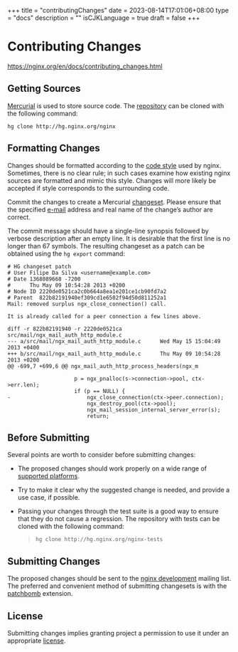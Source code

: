 +++
title = "contributingChanges"
date = 2023-08-14T17:01:06+08:00
type = "docs"
description = ""
isCJKLanguage = true
draft = false
+++

# Contributing Changes

https://nginx.org/en/docs/contributing_changes.html



## Getting Sources

[Mercurial](https://www.mercurial-scm.org/) is used to store source code. The [repository](http://hg.nginx.org/nginx) can be cloned with the following command:

```
hg clone http://hg.nginx.org/nginx
```





## Formatting Changes

Changes should be formatted according to the [code style](https://nginx.org/en/docs/dev/development_guide.html#code_style) used by nginx. Sometimes, there is no clear rule; in such cases examine how existing nginx sources are formatted and mimic this style. Changes will more likely be accepted if style corresponds to the surrounding code.

Commit the changes to create a Mercurial [changeset](https://www.mercurial-scm.org/wiki/ChangeSet). Please ensure that the specified [e-mail](https://www.mercurial-scm.org/wiki/QuickStart#Setting_a_username) address and real name of the change’s author are correct.

The commit message should have a single-line synopsis followed by verbose description after an empty line. It is desirable that the first line is no longer than 67 symbols. The resulting changeset as a patch can be obtained using the `hg export` command:

```
# HG changeset patch
# User Filipe Da Silva <username@example.com>
# Date 1368089668 -7200
#      Thu May 09 10:54:28 2013 +0200
# Node ID 2220de0521ca2c0b664a8ea1e201ce1cb90fd7a2
# Parent  822b82191940ef309cd1e6502f94d50d811252a1
Mail: removed surplus ngx_close_connection() call.

It is already called for a peer connection a few lines above.

diff -r 822b82191940 -r 2220de0521ca src/mail/ngx_mail_auth_http_module.c
--- a/src/mail/ngx_mail_auth_http_module.c      Wed May 15 15:04:49 2013 +0400
+++ b/src/mail/ngx_mail_auth_http_module.c      Thu May 09 10:54:28 2013 +0200
@@ -699,7 +699,6 @@ ngx_mail_auth_http_process_headers(ngx_m

                     p = ngx_pnalloc(s->connection->pool, ctx->err.len);
                     if (p == NULL) {
-                        ngx_close_connection(ctx->peer.connection);
                         ngx_destroy_pool(ctx->pool);
                         ngx_mail_session_internal_server_error(s);
                         return;
```





## Before Submitting

Several points are worth to consider before submitting changes:

- The proposed changes should work properly on a wide range of [supported platforms](https://nginx.org/en/index.html#tested_os_and_platforms).

- Try to make it clear why the suggested change is needed, and provide a use case, if possible.

- Passing your changes through the test suite is a good way to ensure that they do not cause a regression. The repository with tests can be cloned with the following command:

  > ```
  > hg clone http://hg.nginx.org/nginx-tests
  > ```





## Submitting Changes

The proposed changes should be sent to the [nginx development](https://nginx.org/en/support.html#nginx_devel) mailing list. The preferred and convenient method of submitting changesets is with the [patchbomb](https://www.mercurial-scm.org/wiki/PatchbombExtension) extension.



## License

Submitting changes implies granting project a permission to use it under an appropriate [license](https://nginx.org/LICENSE).